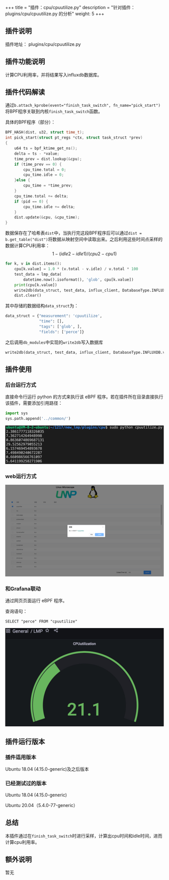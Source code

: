 +++
title = "插件：cpu/cpuutilize.py"
description = "针对插件：plugins/cpu/cpuutilize.py 的分析"
weight: 5
+++

## 插件说明
插件地址： plugins/cpu/cpuutilize.py

## 插件功能说明
计算CPU利用率，并将结果写入influxdb数据库。

## 插件代码解读

通过`b.attach_kprobe(event="finish_task_switch", fn_name="pick_start")`将BPF程序关联到内核`finish_task_switch`函数。

具体的BPF程序（部分）：

```c
BPF_HASH(dist, u32, struct time_t);
int pick_start(struct pt_regs *ctx, struct task_struct *prev)
{
    u64 ts = bpf_ktime_get_ns();
    delta = ts - *value;
    time_prev = dist.lookup(&cpu);
    if (time_prev == 0) {
        cpu_time.total = 0;
        cpu_time.idle = 0;
    }else {
        cpu_time = *time_prev;
    }
    cpu_time.total += delta;
    if (pid == 0) {
        cpu_time.idle += delta;
    }
    dist.update(&cpu, &cpu_time);
}
```

数据保存在了哈希表`dist`中，当执行完这段BPF程序后可以通过`dist = b.get_table("dist")`将数据从映射空间中读取出来。之后利用这些时间点采样的数据计算CPU利用率：
$$
1-(idle2-idle1)/(cpu2-cpu1)
$$

```python
for k, v in dist.items():
    cpu[k.value] = 1.0 * (v.total - v.idle) / v.total * 100
    test_data = lmp_data(
        datetime.now().isoformat(), 'glob', cpu[k.value])
    print(cpu[k.value])
    write2db(data_struct, test_data, influx_client, DatabaseType.INFLUXDB.value)
    dist.clear()
```

其中存储的数据结构`data_struct`为：

```python
data_struct = {"measurement": 'cpuutilize',
               "time": [],
               "tags": ['glob', ],
               "fields": ['perce']}
```

之后调用`db_modules`中实现的`write2db`写入数据库

```python
write2db(data_struct, test_data, influx_client, DatabaseType.INFLUXDB.value)
```

## 插件使用

### 后台运行方式
直接命令行运行 python 的方式来执行该 eBPF 程序。若在插件所在目录直接执行该插件，需要添加引用路径：

```python
import sys
sys.path.append('../common/')
```

![image-20211229224046062](images/python.png)

### web运行方式

![image-20211231122234057](images/web.png)

### 和Grafana联动

通过网页页面运行 eBPF 程序。

查询语句：

```
SELECT "perce" FROM "cpuutilize" 
```

![image-20211229224121966](images/grafana.png)

## 插件运行版本
### 插件适用版本
Ubuntu 18.04 (4.15.0-generic)及之后版本
### 已经测试过的版本

Ubuntu 18.04 (4.15.0-generic)

Ubuntu 20.04（5.4.0-77-generic）

## 总结

本插件通过在`finish_task_switch`时进行采样，计算出cpu时间和idle时间，进而计算cpu利用率。

## 额外说明

暂无